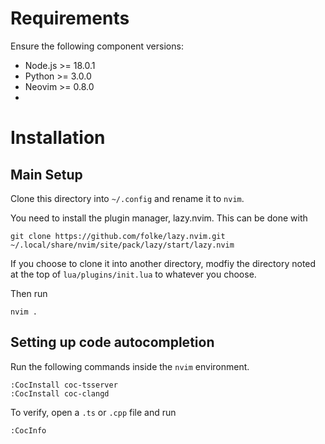 # Requirements
Ensure the following component versions:
- Node.js >= 18.0.1
- Python >= 3.0.0
- Neovim >= 0.8.0
- 

# Installation

## Main Setup
Clone this directory into `~/.config` and rename it to `nvim`.

You need to install the plugin manager, lazy.nvim. This can be done with
```
git clone https://github.com/folke/lazy.nvim.git ~/.local/share/nvim/site/pack/lazy/start/lazy.nvim
```
If you choose to clone it into another directory, modfiy the directory noted at the top of `lua/plugins/init.lua` to whatever you choose.

Then run
```
nvim .
```

## Setting up code autocompletion

Run the following commands inside the `nvim` environment.
```
:CocInstall coc-tsserver
:CocInstall coc-clangd
```
To verify, open a `.ts` or `.cpp` file and run

```
:CocInfo
```




